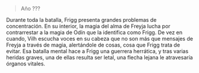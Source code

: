 > Año ???

Durante toda la batalla, Frigg presenta grandes problemas de concentración. En su interior, la magia del alma de Freyja lucha por contrarrestar a la magia de Odín que la identifica como Frigg. De vez en cuando, Vilh escucha voces en su cabeza que no son más que mensajes de Freyja a través de magia, alertándole de cosas, cosa que Frigg trata de evitar. Esa batalla mental hace a Frigg una guerrera herrática, y tras varias heridas graves, una de ellas resulta ser letal, una flecha lejana le atravesaría órganos vitales.